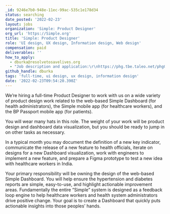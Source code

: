 ```yaml
---
_id: 9246e7b0-948e-11ec-99ac-535c1e178d34
status: searching
date_posted: '2022-02-23'
layout: jobs
organization: 'Simple: Product Designer'
org_url: 'https://Simple.org'
title: 'Simple: Product Designer'
role: 'UI design, UX design, Information design, Web design'
compensation: paid
deliverables: ''
how_to_apply:
  - dburka@resolvetosavelives.org
  - "Job description and application:\r\nhttps://phg.tbe.taleo.net/phg01/ats/careers/v2/viewRequisition?org=VITASTRA&cws=37&rid=494"
github_handle: dburka
tags: 'full-time, ui design, ux design, information design'
date: '2022-02-23T09:54:20.390Z'
---
```

We’re hiring a full-time Product Designer to work with us on a wide variety of product design work related to the web-based Simple Dashboard (for health administrators), the Simple mobile app (for healthcare workers), and the BP Passport mobile app (for patients).

You will wear many hats in this role. The weight of your work will be product design and dashboard data visualization, but you should be ready to jump in on other tasks as necessary.

In a typical month you may document the definition of a new key indicator, communicate the release of a new feature to health officials, iterate on designs for a new Dashboard visualization, work with engineers to implement a new feature, and prepare a Figma prototype to test a new idea with healthcare workers in India.

Your primary responsibility will be owning the design of the web-based Simple Dashboard. You will help ensure the hypertension and diabetes reports are simple, easy-to-use, and highlight actionable improvement areas. Fundamentally the entire “Simple” system is designed as a feedback loop engine to help healthcare workers and health system administrators drive positive change. Your goal is to create a Dashboard that quickly puts actionable insights into those peoples’ hands.
